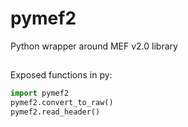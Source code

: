 # pymef2
Python wrapper around MEF v2.0 library

##
Exposed functions in py:

```python
import pymef2
pymef2.convert_to_raw()
pymef2.read_header()
```